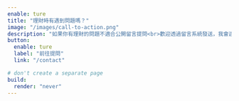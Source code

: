 ```yaml
---
enable: ture
title: "理財時有遇到問題嗎？"
image: "/images/call-to-action.png"
description: "如果你有理財的問題不適合公開留言提問<br>歡迎透過留言系統發送，我會逐一回覆。<br>一起成為*慵懶專注*的懶人<br>懶得有效率，懶得變有錢！"
button:
  enable: ture
  label: "前往提問"
  link: "/contact"

# don't create a separate page
build:
  render: "never"
---
```

